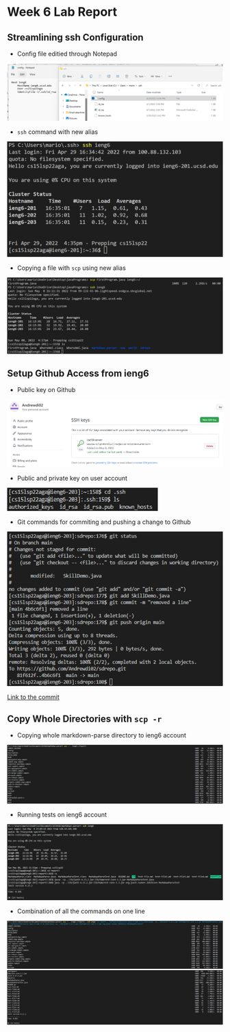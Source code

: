 # Week 6 Lab Report

## Streamlining ssh Configuration

- Config file editied through Notepad

![config](config.png)

- `ssh` command with new alias

![ieng6](ieng6.png)

- Copying a file with `scp` using new alias

![scp](scp2.png)

## Setup Github Access from ieng6

- Public key on Github

![git](gitkey.png)

- Public and private key on user account

![userkey](ieng6key.png)

- Git commands for commiting and pushing a change to Github

![commands](gits.png)

[Link to the commit](https://github.com/Andrewdi02/sdrepo/commit/4b6c6f1be8acda443a7af8e616b8bd92e2012ccb)

## Copy Whole Directories with `scp -r`

- Copying whole markdown-parse directory to ieng6 account

![scpr](scpr.png)

- Running tests on ieng6 account

![tests](testing.png)

- Combination of all the commands on one line

![oneline](multiple.png)
![oneline2](multiple2.png)
